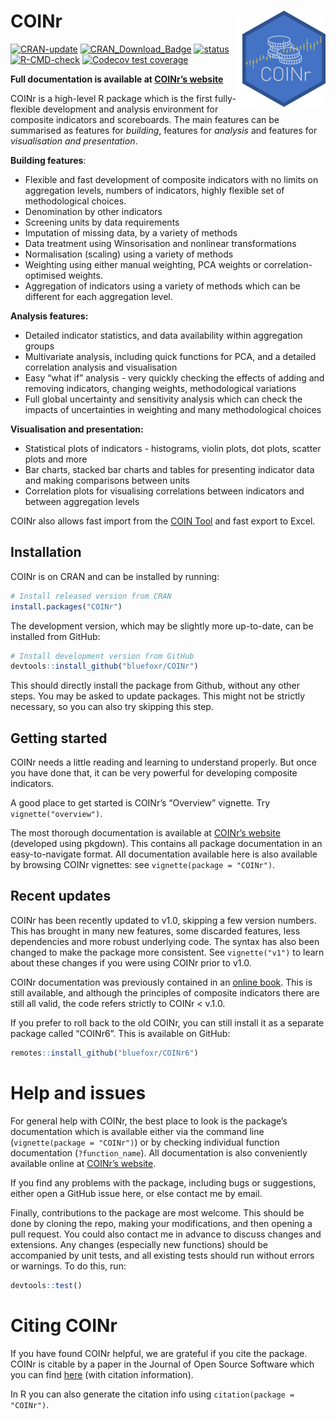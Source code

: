 
<!-- README.md is generated from README.Rmd. Please edit that file -->

# COINr <img src="man/figures/COINr_logo.png" width="133px" height="154px" align="right" style="padding-left:10px;background-color:white;" />

<!-- badges: start -->

[![CRAN-update](https://www.r-pkg.org/badges/version-ago/COINr)](https://cran.r-project.org/package=COINr)
[![CRAN_Download_Badge](http://cranlogs.r-pkg.org/badges/COINr)](https://CRAN.R-project.org/package=COINr)
[![status](https://joss.theoj.org/papers/187b1759658c96177f8d17f3b55b90a0/status.svg)](https://joss.theoj.org/papers/187b1759658c96177f8d17f3b55b90a0)
[![R-CMD-check](https://github.com/bluefoxr/COINr/actions/workflows/R-CMD-check.yaml/badge.svg)](https://github.com/bluefoxr/COINr/actions/workflows/R-CMD-check.yaml)
[![Codecov test
coverage](https://codecov.io/gh/bluefoxr/COINr/branch/master/graph/badge.svg)](https://app.codecov.io/gh/bluefoxr/COINr?branch=master)
<!-- badges: end -->

**Full documentation is available at [COINr’s
website](https://bluefoxr.github.io/COINr/)**

COINr is a high-level R package which is the first fully-flexible
development and analysis environment for composite indicators and
scoreboards. The main features can be summarised as features for
*building*, features for *analysis* and features for *visualisation and
presentation*.

**Building features**:

-   Flexible and fast development of composite indicators with no limits
    on aggregation levels, numbers of indicators, highly flexible set of
    methodological choices.
-   Denomination by other indicators
-   Screening units by data requirements
-   Imputation of missing data, by a variety of methods
-   Data treatment using Winsorisation and nonlinear transformations
-   Normalisation (scaling) using a variety of methods
-   Weighting using either manual weighting, PCA weights or
    correlation-optimised weights.
-   Aggregation of indicators using a variety of methods which can be
    different for each aggregation level.

**Analysis features:**

-   Detailed indicator statistics, and data availability within
    aggregation groups
-   Multivariate analysis, including quick functions for PCA, and a
    detailed correlation analysis and visualisation
-   Easy “what if” analysis - very quickly checking the effects of
    adding and removing indicators, changing weights, methodological
    variations
-   Full global uncertainty and sensitivity analysis which can check the
    impacts of uncertainties in weighting and many methodological
    choices

**Visualisation and presentation:**

-   Statistical plots of indicators - histograms, violin plots, dot
    plots, scatter plots and more
-   Bar charts, stacked bar charts and tables for presenting indicator
    data and making comparisons between units
-   Correlation plots for visualising correlations between indicators
    and between aggregation levels

COINr also allows fast import from the [COIN
Tool](https://knowledge4policy.ec.europa.eu/composite-indicators/coin-tool_en)
and fast export to Excel.

## Installation

COINr is on CRAN and can be installed by running:

``` r
# Install released version from CRAN
install.packages("COINr")
```

The development version, which may be slightly more up-to-date, can be
installed from GitHub:

``` r
# Install development version from GitHub
devtools::install_github("bluefoxr/COINr")
```

This should directly install the package from Github, without any other
steps. You may be asked to update packages. This might not be strictly
necessary, so you can also try skipping this step.

## Getting started

COINr needs a little reading and learning to understand properly. But
once you have done that, it can be very powerful for developing
composite indicators.

A good place to get started is COINr’s “Overview” vignette. Try
`vignette("overview")`.

The most thorough documentation is available at [COINr’s
website](https://bluefoxr.github.io/COINr/) (developed using pkgdown).
This contains all package documentation in an easy-to-navigate format.
All documentation available here is also available by browsing COINr
vignettes: see `vignette(package = "COINr")`.

## Recent updates

COINr has been recently updated to v1.0, skipping a few version numbers.
This has brought in many new features, some discarded features, less
dependencies and more robust underlying code. The syntax has also been
changed to make the package more consistent. See `vignette("v1")` to
learn about these changes if you were using COINr prior to v1.0.

COINr documentation was previously contained in an [online
book](https://bluefoxr.github.io/COINrDoc/). This is still available,
and although the principles of composite indicators there are still all
valid, the code refers strictly to COINr \< v.1.0.

If you prefer to roll back to the old COINr, you can still install it as
a separate package called “COINr6”. This is available on GitHub:

``` r
remotes::install_github("bluefoxr/COINr6")
```

# Help and issues

For general help with COINr, the best place to look is the package’s
documentation which is available either via the command line
(`vignette(package = "COINr")`) or by checking individual function
documentation (`?function_name`). All documentation is also conveniently
available online at [COINr’s
website](https://bluefoxr.github.io/COINr/).

If you find any problems with the package, including bugs or
suggestions, either open a GitHub issue here, or else contact me by
email.

Finally, contributions to the package are most welcome. This should be
done by cloning the repo, making your modifications, and then opening a
pull request. You could also contact me in advance to discuss changes
and extensions. Any changes (especially new functions) should be
accompanied by unit tests, and all existing tests should run without
errors or warnings. To do this, run:

``` r
devtools::test()
```

# Citing COINr

If you have found COINr helpful, we are grateful if you cite the
package. COINr is citable by a paper in the Journal of Open Source
Software which you can find [here](https://doi.org/10.21105/joss.04567)
(with citation information).

In R you can also generate the citation info using
`citation(package = "COINr")`.

